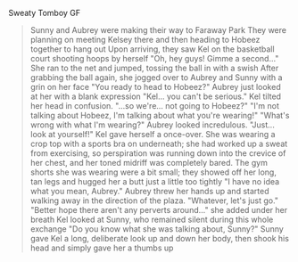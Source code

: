 Sweaty Tomboy GF

>Sunny and Aubrey were making their way to Faraway Park
>They were planning on meeting Kelsey there and then heading to Hobeez together to hang out
>Upon arriving, they saw Kel on the basketball court shooting hoops by herself
>"Oh, hey guys! Gimme a second..."
>She ran to the net and jumped, tossing the ball in with a swish
>After grabbing the ball again, she jogged over to Aubrey and Sunny with a grin on her face
>"You ready to head to Hobeez?"
>Aubrey just looked at her with a blank expression
>"Kel... you can't be serious."
>Kel tilted her head in confusion. "...so we're... not going to Hobeez?"
>"I'm not talking about Hobeez, I'm talking about what you're wearing!"
>"What's wrong with what I'm wearing?"
>Aubrey looked incredulous. "Just... look at yourself!"
>Kel gave herself a once-over. She was wearing a crop top with a sports bra on underneath; she had worked up a sweat from exercising, so perspiration was running down into the crevice of her chest, and her toned midriff was completely bared. The gym shorts she was wearing were a bit small; they showed off her long, tan legs and hugged her a butt just a little too tightly
>"I have no idea what you mean, Aubrey."
>Aubrey threw her hands up and started walking away in the direction of the plaza. "Whatever, let's just go."
>"Better hope there aren't any perverts around..." she added under her breath
>Kel looked at Sunny, who remained silent during this whole exchange
>"Do you know what she was talking about, Sunny?"
>Sunny gave Kel a long, deliberate look up and down her body, then shook his head and simply gave her a thumbs up
